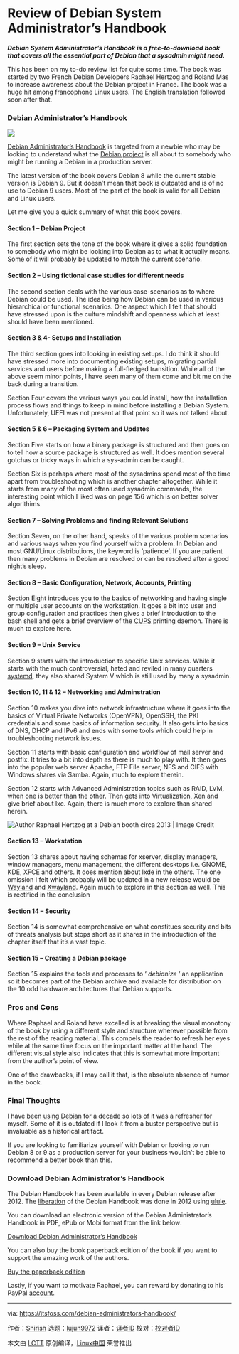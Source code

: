 [#]: collector: (lujun9972)
[#]: translator: ( )
[#]: reviewer: ( )
[#]: publisher: ( )
[#]: url: ( )
[#]: subject: (Review of Debian System Administrator’s Handbook)
[#]: via: (https://itsfoss.com/debian-administrators-handbook/)
[#]: author: (Shirish https://itsfoss.com/author/shirish/)

Review of Debian System Administrator’s Handbook
======

_**Debian System Administrator’s Handbook is a free-to-download book that covers all the essential part of Debian that a sysadmin might need.**_

This has been on my to-do review list for quite some time. The book was started by two French Debian Developers Raphael Hertzog and Roland Mas to increase awareness about the Debian project in France. The book was a huge hit among francophone Linux users. The English translation followed soon after that.

### Debian Administrator’s Handbook

![][1]

[Debian Administrator’s Handbook][2] is targeted from a newbie who may be looking to understand what the [Debian project][3] is all about to somebody who might be running a Debian in a production server.

The latest version of the book covers Debian 8 while the current stable version is Debian 9. But it doesn’t mean that book is outdated and is of no use to Debian 9 users. Most of the part of the book is valid for all Debian and Linux users.

Let me give you a quick summary of what this book covers.

#### Section 1 – Debian Project

The first section sets the tone of the book where it gives a solid foundation to somebody who might be looking into Debian as to what it actually means. Some of it will probably be updated to match the current scenario.

#### Section 2 – Using fictional case studies for different needs

The second section deals with the various case-scenarios as to where Debian could be used. The idea being how Debian can be used in various hierarchical or functional scenarios. One aspect which I felt that should have stressed upon is the culture mindshift and openness which at least should have been mentioned.

#### Section 3 & 4- Setups and Installation

The third section goes into looking in existing setups. I do think it should have stressed more into documenting existing setups, migrating partial services and users before making a full-fledged transition. While all of the above seem minor points, I have seen many of them come and bit me on the back during a transition.

Section Four covers the various ways you could install, how the installation process flows and things to keep in mind before installing a Debian System. Unfortunately, UEFI was not present at that point so it was not talked about.

#### Section 5 & 6 – Packaging System and Updates

Section Five starts on how a binary package is structured and then goes on to tell how a source package is structured as well. It does mention several gotchas or tricky ways in which a sys-admin can be caught.

Section Six is perhaps where most of the sysadmins spend most of the time apart from troubleshooting which is another chapter altogether. While it starts from many of the most often used sysadmin commands, the interesting point which I liked was on page 156 which is on better solver algorithims.

#### Section 7 – Solving Problems and finding Relevant Solutions

Section Seven, on the other hand, speaks of the various problem scenarios and various ways when you find yourself with a problem. In Debian and most GNU/Linux distributions, the keyword is ‘patience’. If you are patient then many problems in Debian are resolved or can be resolved after a good night’s sleep.

#### Section 8 – Basic Configuration, Network, Accounts, Printing

Section Eight introduces you to the basics of networking and having single or multiple user accounts on the workstation. It goes a bit into user and group configuration and practices then gives a brief introduction to the bash shell and gets a brief overview of the [CUPS][4] printing daemon. There is much to explore here.

#### Section 9 – Unix Service

Section 9 starts with the introduction to specific Unix services. While it starts with the much controversial, hated and reviled in many quarters [systemd][5], they also shared System V which is still used by many a sysadmin.

#### Section 10, 11 & 12 – Networking and Adminstration

Section 10 makes you dive into network infrastructure where it goes into the basics of Virtual Private Networks (OpenVPN), OpenSSH, the PKI credentials and some basics of information security. It also gets into basics of DNS, DHCP and IPv6 and ends with some tools which could help in troubleshooting network issues.

Section 11 starts with basic configuration and workflow of mail server and postfix. It tries to a bit into depth as there is much to play with. It then goes into the popular web server Apache, FTP File server, NFS and CIFS with Windows shares via Samba. Again, much to explore therein.

Section 12 starts with Advanced Administration topics such as RAID, LVM, when one is better than the other. Then gets into Virtualization, Xen and give brief about lxc. Again, there is much more to explore than shared herein.

![Author Raphael Hertzog at a Debian booth circa 2013 | Image Credit][6]

#### Section 13 – Workstation

Section 13 shares about having schemas for xserver, display managers, window managers, menu management, the different desktops i.e. GNOME, KDE, XFCE and others. It does mention about lxde in the others. The one omission I felt which probably will be updated in a new release would be [Wayland][7] and [Xwayland][8]. Again much to explore in this section as well. This is rectified in the conclusion

#### Section 14 – Security

Section 14 is somewhat comprehensive on what constitues security and bits of threats analysis but stops short as it shares in the introduction of the chapter itself that it’s a vast topic.

#### Section 15 – Creating a Debian package

Section 15 explains the tools and processes to ‘ _debianize_ ‘ an application so it becomes part of the Debian archive and available for distribution on the 10 odd hardware architectures that Debian supports.

### Pros and Cons

Where Raphael and Roland have excelled is at breaking the visual monotony of the book by using a different style and structure wherever possible from the rest of the reading material. This compels the reader to refresh her eyes while at the same time focus on the important matter at the hand. The different visual style also indicates that this is somewhat more important from the author’s point of view.

One of the drawbacks, if I may call it that, is the absolute absence of humor in the book.

### Final Thoughts

I have been [using Debian][9] for a decade so lots of it was a refresher for myself. Some of it is outdated if I look it from a buster perspective but is invaluable as a historical artifact.

If you are looking to familiarize yourself with Debian or looking to run Debian 8 or 9 as a production server for your business wouldn’t be able to recommend a better book than this.

### Download Debian Administrator’s Handbook

The Debian Handbook has been available in every Debian release after 2012. The [liberation][10] of the Debian Handbook was done in 2012 using [ulule][11].

You can download an electronic version of the Debian Administrator’s Handbook in PDF, ePub or Mobi format from the link below:

[Download Debian Administrator’s Handbook][12]

You can also buy the book paperback edition of the book if you want to support the amazing work of the authors.

[Buy the paperback edition][13]

Lastly, if you want to motivate Raphael, you can reward by donating to his PayPal [account][14].

--------------------------------------------------------------------------------

via: https://itsfoss.com/debian-administrators-handbook/

作者：[Shirish][a]
选题：[lujun9972][b]
译者：[译者ID](https://github.com/译者ID)
校对：[校对者ID](https://github.com/校对者ID)

本文由 [LCTT](https://github.com/LCTT/TranslateProject) 原创编译，[Linux中国](https://linux.cn/) 荣誉推出

[a]: https://itsfoss.com/author/shirish/
[b]: https://github.com/lujun9972
[1]: https://i1.wp.com/itsfoss.com/wp-content/uploads/2019/02/Debian-Administrators-Handbook-review.png?resize=800%2C450&ssl=1
[2]: https://debian-handbook.info/
[3]: https://www.debian.org/
[4]: https://www.cups.org
[5]: https://itsfoss.com/systemd-features/
[6]: https://i0.wp.com/itsfoss.com/wp-content/uploads/2019/02/stand-debian-Raphael.jpg?resize=800%2C600&ssl=1
[7]: https://wayland.freedesktop.org/
[8]: https://en.wikipedia.org/wiki/X.Org_Server#XWayland
[9]: https://itsfoss.com/reasons-why-i-love-debian/
[10]: https://debian-handbook.info/liberation/
[11]: https://www.ulule.com/debian-handbook/
[12]: https://debian-handbook.info/get/now/
[13]: https://debian-handbook.info/get/
[14]: https://raphaelhertzog.com/

